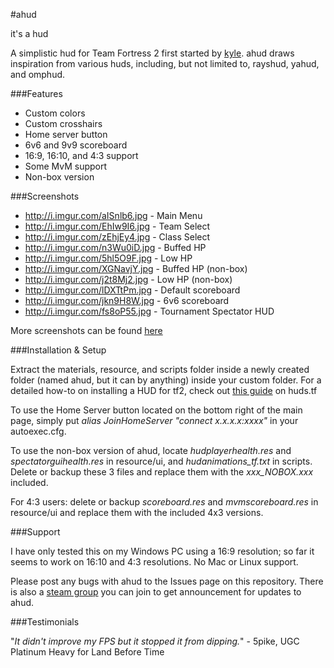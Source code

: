 #ahud

it's a hud

A simplistic hud for Team Fortress 2 first started by [kyle](https://github.com/hikyle). ahud draws inspiration from various huds, including, but not limited to, rayshud, yahud, and omphud.


###Features

* Custom colors
* Custom crosshairs
* Home server button
* 6v6 and 9v9 scoreboard
* 16:9, 16:10, and 4:3 support
* Some MvM support
* Non-box version

###Screenshots

* http://i.imgur.com/aISnlb6.jpg - Main Menu
* http://i.imgur.com/EhIw9I6.jpg - Team Select
* http://i.imgur.com/zEhjEy4.jpg - Class Select
* http://i.imgur.com/n3Wu0iD.jpg - Buffed HP
* http://i.imgur.com/5hl5O9F.jpg - Low HP
* http://i.imgur.com/XGNavjY.jpg - Buffed HP (non-box)
* http://i.imgur.com/j2t8Mj2.jpg - Low HP (non-box)
* http://i.imgur.com/lDXTtPm.jpg - Default scoreboard
* http://i.imgur.com/jkn9H8W.jpg - 6v6 scoreboard
* http://i.imgur.com/fs8oP55.jpg - Tournament Spectator HUD

More screenshots can be found [here](http://imgur.com/a/569GH)

###Installation & Setup

Extract the materials, resource, and scripts folder inside a newly created folder (named ahud, but it can by anything) inside your custom folder. For a detailed how-to on installing a HUD for tf2, check out [this guide](http://huds.tf/guides/?guide=1) on huds.tf

To use the Home Server button located on the bottom right of the main page, simply put *alias JoinHomeServer "connect x.x.x.x:xxxx"* in your autoexec.cfg. 

To use the non-box version of ahud, locate *hudplayerhealth.res* and *spectatorguihealth.res* in resource/ui, and *hudanimations_tf.txt* in scripts. Delete or backup these 3 files and replace them with the *xxx_NOBOX.xxx* included.

For 4:3 users: delete or backup *scoreboard.res* and *mvmscoreboard.res* in resource/ui and replace them with the included 4x3 versions.

###Support

I have only tested this on my Windows PC using a 16:9 resolution; so far it seems to work on 16:10 and 4:3 resolutions. No Mac or Linux support. 

Please post any bugs with ahud to the Issues page on this repository. There is also a [steam group](http://steamcommunity.com/groups/ahud) you can join to get announcement for updates to ahud.


###Testimonials

"*It didn't improve my FPS but it stopped it from dipping.*" - 5pike, UGC Platinum Heavy for Land Before Time
